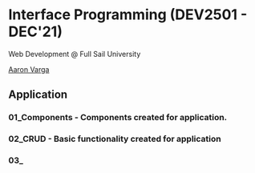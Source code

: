 # Interface Programming (DEV2501 - DEC'21)

Web Development @ Full Sail University

[Aaron Varga](https://www.iamaaronvarga.com)

## Application

### 01_Components - Components created for application.

### 02_CRUD - Basic functionality created for application

### 03_
